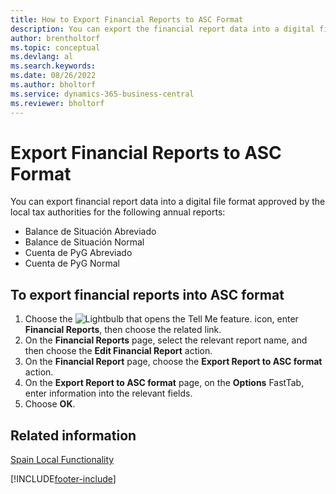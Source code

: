 ```yaml
---
title: How to Export Financial Reports to ASC Format
description: You can export the financial report data into a digital file format approved by the local tax authorities for certain reports.
author: brentholtorf
ms.topic: conceptual
ms.devlang: al
ms.search.keywords:
ms.date: 08/26/2022
ms.author: bholtorf
ms.service: dynamics-365-business-central
ms.reviewer: bholtorf
---
```

# Export Financial Reports to ASC Format

You can export financial report data into a digital file format approved by the local tax authorities for the following annual reports:  

- Balance de Situación Abreviado  
- Balance de Situación Normal  
- Cuenta de PyG Abreviado  
- Cuenta de PyG Normal  

## To export financial reports into ASC format  

1. Choose the ![Lightbulb that opens the Tell Me feature.](../../media/ui-search/search_small.png "Tell me what you want to do") icon, enter **Financial Reports**, then choose the related link.  
2. On the **Financial Reports** page, select the relevant report name, and then choose the **Edit Financial Report** action.  
3. On the **Financial Report** page, choose the **Export Report to ASC format** action.  
4. On the **Export Report to ASC format** page, on the **Options** FastTab, enter information into the relevant fields.  
5. Choose **OK**.  
  
## Related information

[Spain Local Functionality](spain-local-functionality.md)

[!INCLUDE[footer-include](../../includes/footer-banner.md)]
